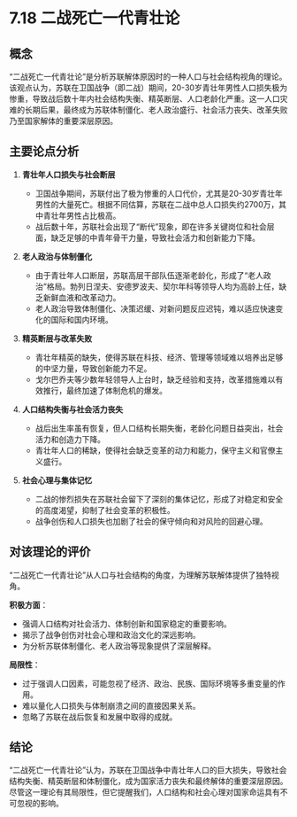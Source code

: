 # 7.18 二战死亡一代青壮论

## 概念

“二战死亡一代青壮论”是分析苏联解体原因时的一种人口与社会结构视角的理论。该观点认为，苏联在卫国战争（即二战）期间，20-30岁青壮年男性人口损失极为惨重，导致战后数十年内社会结构失衡、精英断层、人口老龄化严重。这一人口灾难的长期后果，最终成为苏联体制僵化、老人政治盛行、社会活力丧失、改革失败乃至国家解体的重要深层原因。

## 主要论点分析

1. **青壮年人口损失与社会断层**
   * 卫国战争期间，苏联付出了极为惨重的人口代价，尤其是20-30岁青壮年男性的大量死亡。根据不同估算，苏联在二战中总人口损失约2700万，其中青壮年男性占比极高。
   * 战后数十年，苏联社会出现了“断代”现象，即在许多关键岗位和社会层面，缺乏足够的中青年骨干力量，导致社会活力和创新能力下降。

2. **老人政治与体制僵化**
   * 由于青壮年人口断层，苏联高层干部队伍逐渐老龄化，形成了“老人政治”格局。勃列日涅夫、安德罗波夫、契尔年科等领导人均为高龄上任，缺乏新鲜血液和改革动力。
   * 老人政治导致体制僵化、决策迟缓、对新问题反应迟钝，难以适应快速变化的国际和国内环境。

3. **精英断层与改革失败**
   * 青壮年精英的缺失，使得苏联在科技、经济、管理等领域难以培养出足够的中坚力量，导致创新能力不足。
   * 戈尔巴乔夫等少数年轻领导人上台时，缺乏经验和支持，改革措施难以有效推行，最终加速了体制危机的爆发。

4. **人口结构失衡与社会活力丧失**
   * 战后出生率虽有恢复，但人口结构长期失衡，老龄化问题日益突出，社会活力和创造力下降。
   * 青壮年人口的稀缺，使得社会缺乏变革的动力和能力，保守主义和官僚主义盛行。

5. **社会心理与集体记忆**
   * 二战的惨烈损失在苏联社会留下了深刻的集体记忆，形成了对稳定和安全的高度渴望，抑制了社会变革的积极性。
   * 战争创伤和人口损失也加剧了社会的保守倾向和对风险的回避心理。

## 对该理论的评价

“二战死亡一代青壮论”从人口与社会结构的角度，为理解苏联解体提供了独特视角。

**积极方面**：
* 强调人口结构对社会活力、体制创新和国家稳定的重要影响。
* 揭示了战争创伤对社会心理和政治文化的深远影响。
* 为分析苏联体制僵化、老人政治等现象提供了深层解释。

**局限性**：
* 过于强调人口因素，可能忽视了经济、政治、民族、国际环境等多重变量的作用。
* 难以量化人口损失与体制崩溃之间的直接因果关系。
* 忽略了苏联在战后恢复和发展中取得的成就。

## 结论

“二战死亡一代青壮论”认为，苏联在卫国战争中青壮年人口的巨大损失，导致社会结构失衡、精英断层和体制僵化，成为国家活力丧失和最终解体的重要深层原因。尽管这一理论有其局限性，但它提醒我们，人口结构和社会心理对国家命运具有不可忽视的影响。